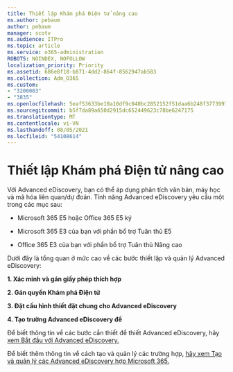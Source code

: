 ```yaml
---
title: Thiết lập Khám phá Điện tử nâng cao
ms.author: pebaum
author: pebaum
manager: scotv
ms.audience: ITPro
ms.topic: article
ms.service: o365-administration
ROBOTS: NOINDEX, NOFOLLOW
localization_priority: Priority
ms.assetid: 686e8f18-b871-4dd2-864f-8562947ab583
ms.collection: Adm_O365
ms.custom:
- "3200003"
- "3835"
ms.openlocfilehash: 5eaf53633be10a10df9c040bc2852152f51daa6b248f3773997e203cbb6b86f7
ms.sourcegitcommit: b5f7da89a650d2915dc652449623c78be6247175
ms.translationtype: MT
ms.contentlocale: vi-VN
ms.lasthandoff: 08/05/2021
ms.locfileid: "54108614"
---
```

# <a name="set-up-advanced-ediscovery"></a>Thiết lập Khám phá Điện tử nâng cao

Với Advanced eDiscovery, bạn có thể áp dụng phân tích văn bản, máy học và mã hóa liên quan/dự đoán. Tính năng Advanced eDiscovery yêu cầu một trong các mục sau:

- Microsoft 365 E5 hoặc Office 365 E5 ký

- Microsoft 365 E3 của bạn với phần bổ trợ Tuân thủ E5

- Office 365 E3 của bạn với phần bổ trợ Tuân thủ Nâng cao

Dưới đây là tổng quan ở mức cao về các bước thiết lập và quản lý Advanced eDiscovery:

**1. Xác minh và gán giấy phép thích hợp**

**2. Gán quyền Khám phá Điện tử**

**3. Đặt cấu hình thiết đặt chung cho Advanced eDiscovery**

**4. Tạo trường Advanced eDiscovery đề**

Để biết thông tin về các bước cần thiết để thiết Advanced eDiscovery, hãy [xem Bắt đầu với Advanced eDiscovery.](/microsoft-365/compliance/get-started-with-advanced-ediscovery)

Để biết thêm thông tin về cách tạo và quản lý các trường hợp, [hãy xem Tạo và quản lý các Advanced eDiscovery hợp Microsoft 365.](/microsoft-365/compliance/create-and-manage-advanced-ediscoveryv2-case)